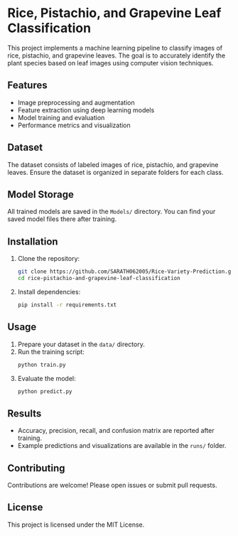 # Rice, Pistachio, and Grapevine Leaf Classification

This project implements a machine learning pipeline to classify images of rice, pistachio, and grapevine leaves. The goal is to accurately identify the plant species based on leaf images using computer vision techniques.

## Features

- Image preprocessing and augmentation
- Feature extraction using deep learning models
- Model training and evaluation
- Performance metrics and visualization

## Dataset

The dataset consists of labeled images of rice, pistachio, and grapevine leaves. Ensure the dataset is organized in separate folders for each class.

## Model Storage

All trained models are saved in the `Models/` directory. You can find your saved model files there after training.

## Installation

1. Clone the repository:
    ```bash
    git clone https://github.com/SARATH062005/Rice-Variety-Prediction.git
    cd rice-pistachio-and-grapevine-leaf-classification
    ```
2. Install dependencies:
    ```bash
    pip install -r requirements.txt
    ```

## Usage

1. Prepare your dataset in the `data/` directory.
2. Run the training script:
    ```bash
    python train.py
    ```
3. Evaluate the model:
    ```bash
    python predict.py
    ```

## Results

- Accuracy, precision, recall, and confusion matrix are reported after training.
- Example predictions and visualizations are available in the `runs/` folder.

## Contributing

Contributions are welcome! Please open issues or submit pull requests.

## License

This project is licensed under the MIT License.